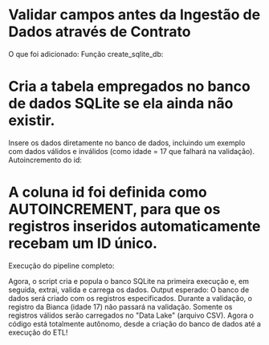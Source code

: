 # Validar campos antes da Ingestão de Dados através de Contrato

O que foi adicionado:
Função create_sqlite_db:

# Cria a tabela empregados no banco de dados SQLite se ela ainda não existir.
Insere os dados diretamente no banco de dados, incluindo um exemplo com dados válidos e inválidos (como idade = 17 que falhará na validação).
Autoincremento do id:

# A coluna id foi definida como AUTOINCREMENT, para que os registros inseridos automaticamente recebam um ID único.
Execução do pipeline completo:

Agora, o script cria e popula o banco SQLite na primeira execução e, em seguida, extrai, valida e carrega os dados.
Output esperado:
O banco de dados será criado com os registros especificados.
Durante a validação, o registro da Bianca (idade 17) não passará na validação.
Somente os registros válidos serão carregados no "Data Lake" (arquivo CSV).
Agora o código está totalmente autônomo, desde a criação do banco de dados até a execução do ETL!
